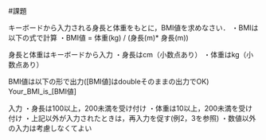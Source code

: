 #課題

キーボードから入力される身長と体重をもとに，BMI値を求めなさい．
・BMIは以下の式で計算
・BMI値 = 体重(kg) / (身長(m)* 身長(m))

身長と体重はキーボードから入力
・身長はcm（小数点あり）
・体重はkg（小数点あり）

BMI値は以下の形で出力([BMI値]はdoubleそのままの出力でOK)
Your_BMI_is_[BMI値]

入力
・身長は100以上，200未満を受け付け
・体重は10以上，200未満を受け付け
・上記以外が入力されたときは，再入力を促す(例2，3を参照)
・数値以外の入力は考慮しなくてよい

